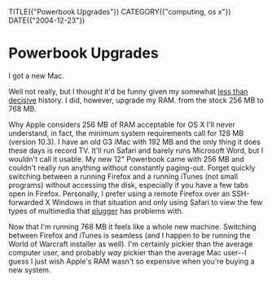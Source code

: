 TITLE({"Powerbook Upgrades"})
CATEGORY({"computing, os x"})
DATE({"2004-12-23"})

Powerbook Upgrades
==================

I got a new Mac.

Well not really, but I thought it\'d be funny given my somewhat [less
than
decisive](http://eseth.org/archives/2004/10/26/os-x-vs-linux-and-linux-on-laptops/)
history. I did, however, upgrade my RAM. from the stock 256 MB to 768
MB.

Why Apple considers 256 MB of RAM acceptable for OS X I\'ll never
understand, in fact, the minimum system requirements call for 128 MB
(version 10.3). I have an old G3 iMac with 192 MB and the only thing it
does these days is record TV. It\'ll run Safari and barely runs
Microsoft Word, but I wouldn\'t call it usable. My new 12\" Powerbook
came with 256 MB and couldn\'t really run anything without constantly
paging-out. Forget quickly switching between a running Firefox and a
running iTunes (not small programs) without accessing the disk,
especially if you have a few tabs open in Firefox. Personally, I prefer
using a remote Firefox over an SSH-forwarded X Windows in that situation
and only using Safari to view the few types of multimedia that
[plugger](http://fredrik.hubbe.net/plugger.html) has problems with.

Now that I\'m running 768 MB it feels like a whole new machine.
Switching between Firefox and iTunes is seamless (and I happen to be
running the World of Warcraft installer as well). I\'m certainly pickier
than the average computer user, and probably *way* pickier than the
average Mac user\--I guess I just wish Apple\'s RAM wasn\'t so expensive
when you\'re buying a new system.
